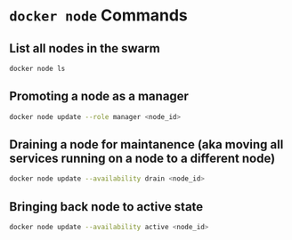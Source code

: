 # `docker node` Commands

## List all nodes in the swarm

```bash
docker node ls
```

## Promoting a node as a manager

```bash
docker node update --role manager <node_id>
```

## Draining a node for maintanence (aka moving all services running on a node to a different node)

```bash
docker node update --availability drain <node_id>
```

## Bringing back node to active state

```bash
docker node update --availability active <node_id>
```
